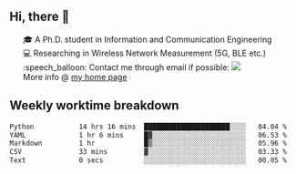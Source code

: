 <h2 > Hi, there 👋 </h3>

<div >
 <ul>
 🎓 A Ph.D. student in Information and Communication Engineering <br>
 💻 Researching in Wireless Network Measurement (5G, BLE etc.)<br>
 :speech_balloon: Contact me through email if possible: <a href="mailto:ethanjia@sjtu.edu.cn"><img src="https://img.shields.io/badge/-ethanjia@sjtu.edu.cn-c14438?style=plastic&logo=Gmail&logoColor=white&link=mailto:mailto:ethanjia@sjtu.edu.cn"></a> <br>
  More info @ <a href="https://haifengjia.github.io">my home page</a>
 </ul>
</div>

<h2 >
Weekly worktime breakdown
</h1>


<!--START_SECTION:waka-->

```txt
Python           14 hrs 16 mins  █████████████████████░░░░   84.04 %
YAML             1 hr 6 mins     █▓░░░░░░░░░░░░░░░░░░░░░░░   06.53 %
Markdown         1 hr            █▒░░░░░░░░░░░░░░░░░░░░░░░   05.96 %
CSV              33 mins         ▓░░░░░░░░░░░░░░░░░░░░░░░░   03.33 %
Text             0 secs          ░░░░░░░░░░░░░░░░░░░░░░░░░   00.05 %
```

<!--END_SECTION:waka-->


